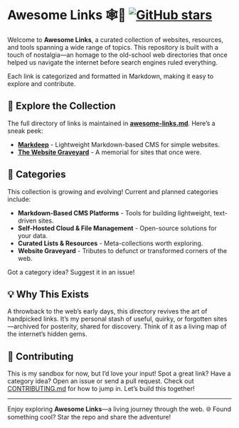 # Awesome Links 🕸️📂 [![GitHub stars](https://img.shields.io/github/stars/oldtowneast/awesome-links)](https://github.com/oldtowneast/awesome-links/stargazers)

Welcome to **Awesome Links**, a curated collection of websites, resources, and tools spanning a wide range of topics. This repository is built with a touch of nostalgia—an homage to the old-school web directories that once helped us navigate the internet before search engines ruled everything.

Each link is categorized and formatted in Markdown, making it easy to explore and contribute.

## 🔗 Explore the Collection
The full directory of links is maintained in **[awesome-links.md](https://github.com/oldtowneast/awesome-links/blob/main/awesome-links.md)**. Here’s a sneak peek:
- **[Markdeep](https://casual-effects.com/markdeep/)** - Lightweight Markdown-based CMS for simple websites.
- **[The Website Graveyard](https://websitegraveyard.com/)** - A memorial for sites that once were.

## 📁 Categories
This collection is growing and evolving! Current and planned categories include:
- **Markdown-Based CMS Platforms** - Tools for building lightweight, text-driven sites.
- **Self-Hosted Cloud & File Management** - Open-source solutions for your data.
- **Curated Lists & Resources** - Meta-collections worth exploring.
- **Website Graveyard** - Tributes to defunct or transformed corners of the web.

Got a category idea? Suggest it in an issue!

## 💡 Why This Exists
A throwback to the web’s early days, this directory revives the art of handpicked links. It’s my personal stash of useful, quirky, or forgotten sites—archived for posterity, shared for discovery. Think of it as a living map of the internet’s hidden gems.

## 🤝 Contributing
This is my sandbox for now, but I’d love your input! Spot a great link? Have a category idea? Open an issue or send a pull request. Check out [CONTRIBUTING.md](https://github.com/oldtowneast/awesome-links/blob/main/CONTRIBUTING.md) for how to jump in. Let’s build this together!

---

Enjoy exploring **Awesome Links**—a living journey through the web. 🌐 Found something cool? Star the repo and share the adventure!